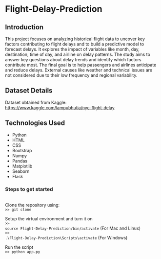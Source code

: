 # Flight-Delay-Prediction

## Introduction
This project focuses on analyzing historical flight data to uncover key factors contributing to flight delays and to build a predictive model to forecast delays. It explores the impact of variables like month, day, destination, time of day, and airline on delay patterns. The study aims to answer key questions about delay trends and identify which factors contribute most. The final goal is to help passengers and airlines anticipate and reduce delays. External causes like weather and technical issues are not considered due to their low frequency and regional variability.

## Dataset Details
Dataset obtained from Kaggle: <br>
https://www.kaggle.com/lampubhutia/nyc-flight-delay

## Technologies Used
* Python
* HTML
* CSS
* Bootstrap
* Numpy
* Pandas
* Matplotlib
* Seaborn
* Flask

<h3>Steps to get started</h3><br>
Clone the repository using: <br>
<code>>> git clone</code> <br>

Setup the virtual environment and turn it on <br>
<code>>> source Flight-Delay-Prediction/bin/activate</code> (For Mac and Linux)<br>
<code>>> .\Flight-Delay-Prediction\Scripts\activate</code> (For Windows) <br>

Run the script<br>
<code>>> python app.py</code>

